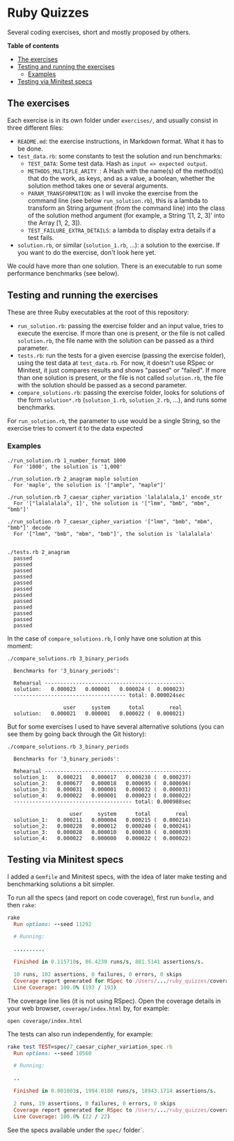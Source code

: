 # Ruby Quizzes

Several coding exercises, short and mostly proposed by others.

**Table of contents**
- [The exercises](#the-exercises)
- [Testing and running the exercises](#testing-and-running-the-exercises)
  + [Examples](#examples)
- [Testing via Minitest specs](#testing-via-minitest-specs)


## The exercises

Each exercise is in its own folder under `exercises/`, and usually consist in three different files:
- `README.md`: the exercise instructions, in Markdown format. What it has to be done.
- `test_data.rb`: some constants to test the solution and run benchmarks:
  + `TEST_DATA`: Some test data. Hash as `input => expected output`.
  + `METHODS_MULTIPLE_ARITY `: A Hash with the name(s) of the method(s) that do the work, as keys, and as a value, a boolean, whether the solution method takes one or several arguments.
  + `PARAM_TRANSFORMATION`: as I will invoke the exercise from the command line (see below `run_solution.rb`), this is a lambda to transform an String argument (from the command line) into the class of the solution method argument (for example, a String '[1, 2, 3]' into the Array [1, 2, 3]).
  + `TEST_FAILURE_EXTRA_DETAILS`: a lambda to display extra details if a test fails.
- `solution.rb`, or similar  (`solution_1.rb`, ...): a solution to the exercise. If you want to do the exercise, don't look here yet.

We could have more than one solution. There is an executable to run some performance benchmarks
(see below).

## Testing and running the exercises

These are three Ruby executables at the root of this repository:
- `run_solution.rb`: passing the exercise folder and an input value, tries to execute the exercise. If more than one is present, or the file is not called `solution.rb`, the file name with the solution can be passed as a third parameter.
- `tests.rb`: run the tests for a given exercise (passing the exercise folder), using the test data at `test_data.rb`. For now, it doesn't use RSpec or Minitest, it just compares results and shows "passed" or "failed". If more than one solution is present, or the file is not called `solution.rb`, the file with the solution should be passed as a second parameter.
- `compare_solutions.rb`: passing the exercise folder, looks for solutions of the form `solution*.rb` (`solution_1.rb`, `solution_2.rb`, ...), and runs some benchmarks.

For `run_solution.rb`, the parameter to use would be a single String, so the exercise tries to
convert it to the data expected

### Examples

    ./run_solution.rb 1_number_format 1000
      For '1000', the solution is '1,000'

    ./run_solution.rb 2_anagram maple solution
      For 'maple', the solution is '["ample", "maple"]'

    ./run_solution.rb 7_caesar_cipher_variation 'lalalalala,1' encode_str            
      For '["lalalalala", 1]', the solution is '["lmm", "bmb", "mbm", "bmb"]'

    ./run_solution.rb 7_caesar_cipher_variation '["lmm", "bmb", "mbm", "bmb"]' decode 
      For '["lmm", "bmb", "mbm", "bmb"]', the solution is 'lalalalala'


    ./tests.rb 2_anagram
      passed
      passed
      passed
      passed
      passed
      passed
      passed
      passed
      passed
      passed
      passed
      passed

In the case of `compare_solutions.rb`, I only have one solution at this moment:

    ./compare_solutions.rb 3_binary_periods

      Benchmarks for '3_binary_periods':

      Rehearsal ---------------------------------------------
      solution:   0.000023   0.000001   0.000024 (  0.000023)
      ------------------------------------ total: 0.000024sec

                      user     system      total        real
      solution:   0.000021   0.000001   0.000022 (  0.000021)

But for some exercises I used to have several alternative solutions (you can see them by going back
through the Git history):

    ./compare_solutions.rb 3_binary_periods

      Benchmarks for '3_binary_periods':

      Rehearsal -----------------------------------------------
      solution_1:   0.000221   0.000017   0.000238 (  0.000237)
      solution_2:   0.000677   0.000018   0.000695 (  0.000694)
      solution_3:   0.000031   0.000001   0.000032 (  0.000031)
      solution_4:   0.000022   0.000001   0.000023 (  0.000022)
      -------------------------------------- total: 0.000988sec

                        user     system      total        real
      solution_1:   0.000211   0.000004   0.000215 (  0.000214)
      solution_2:   0.000228   0.000012   0.000240 (  0.000241)
      solution_3:   0.000028   0.000010   0.000038 (  0.000039)
      solution_4:   0.000022   0.000000   0.000022 (  0.000022)

## Testing via Minitest specs

I added a `Gemfile` and Minitest specs, with the idea of later make testing and benchmarking
solutions a bit simpler.

To run all the specs (and report on code coverage), first run `bundle`, and then `rake`:

```Ruby
rake
  Run options: --seed 11292

  # Running:

  ..........

  Finished in 0.115710s, 86.4230 runs/s, 881.5141 assertions/s.

  10 runs, 102 assertions, 0 failures, 0 errors, 0 skips
  Coverage report generated for RSpec to /Users/.../ruby_quizzes/coverage.
  Line Coverage: 100.0% (193 / 193)
```

The coverage line lies (it is not using RSpec). Open the coverage details in your web browser,
`coverage/index.html` by, for example:

```Shell
open coverage/index.html
```

The tests can also run independently, for example:

```Ruby
rake test TEST=spec/7_caesar_cipher_variation_spec.rb
  Run options: --seed 10560

  # Running:

  ..

  Finished in 0.001003s, 1994.0180 runs/s, 18943.1714 assertions/s.

  2 runs, 19 assertions, 0 failures, 0 errors, 0 skips
  Coverage report generated for RSpec to /Users/.../ruby_quizzes/coverage.
  Line Coverage: 100.0% (22 / 22)
```

See the specs available under the `spec/` folder`.
